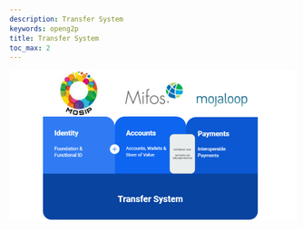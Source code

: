 ```yaml
---
description: Transfer System
keywords: openg2p
title: Transfer System
toc_max: 2
---
```


![](./images/02.png)